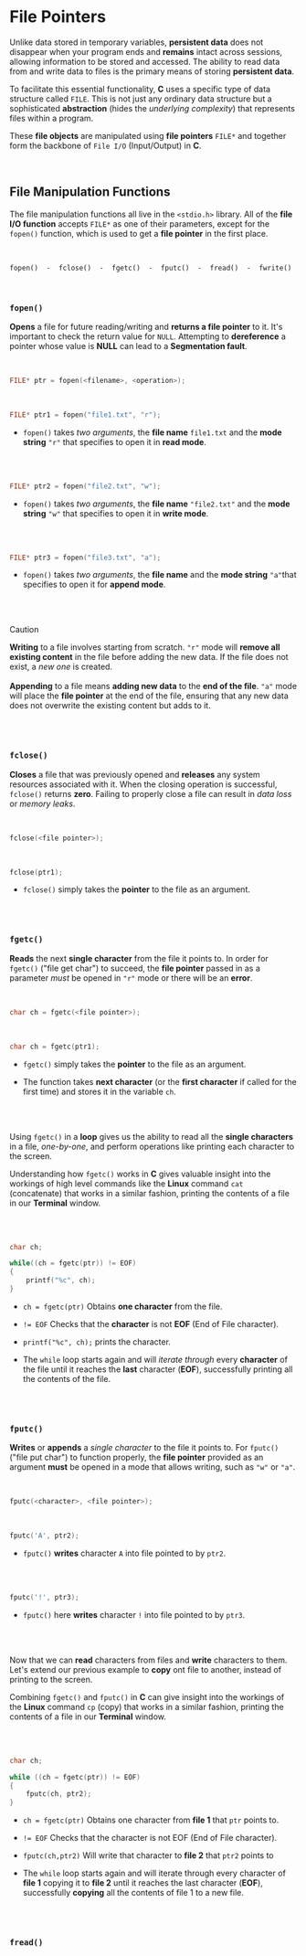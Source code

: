 # File Pointers

Unlike data stored in temporary variables, **persistent data** does not disappear when your program ends and **remains** intact across sessions, allowing information to be stored and accessed. The ability to read data from and write data to files is the primary means of storing **persistent data**.

To facilitate this essential functionality, **C** uses a specific type of data structure called `FILE`. This is not just any ordinary data structure but a sophisticated **abstraction** (hides the *underlying complexity*) that represents files within a program.

These **file objects** are manipulated using **file pointers** `FILE*` and together form the backbone of `File I/O` (Input/Output) in **C**.

<br>

## File Manipulation Functions 

The file manipulation functions all live in the `<stdio.h>` library. All of the **file I/O function** accepts `FILE*` as one of their parameters, except for the `fopen()` function, which is used to get a **file pointer** in the first place.

<br>

```txt
fopen()  -  fclose()  -  fgetc()  -  fputc()  -  fread()  -  fwrite() 
```
<br>

### `fopen()`

**Opens** a file for future reading/writing and **returns a file pointer** to it. It's important to check the return value for `NULL`. Attempting to **dereference** a pointer whose value is **NULL** can lead to a **Segmentation fault**.

<br>

```c
FILE* ptr = fopen(<filename>, <operation>);
```
<br>

```c
FILE* ptr1 = fopen("file1.txt", "r");
```
- `fopen()` takes *two arguments*, the **file name** `file1.txt` and the **mode string** `"r"` that specifies to open it in **read mode**.

<br><br>

```c
FILE* ptr2 = fopen("file2.txt", "w");
```
- `fopen()` takes *two arguments*, the **file name** `"file2.txt"` and the **mode string** `"w"` that specifies to open it in **write mode**.

<br><br>

```c
FILE* ptr3 = fopen("file3.txt", "a");
```
- `fopen()` takes *two arguments*, the **file name** and the **mode string** `"a"`that specifies to open it for **append mode**.

<br><br>

>[!CAUTION]
> **Writing** to a file involves starting from scratch. `"r"` mode will **remove all existing content** in the file before adding the new data. If the file does not exist, a *new one* is created.<br><br>
**Appending** to a file means **adding new data** to the **end of the file**. `"a"` mode will place the **file pointer** at the end of the file, ensuring that any new data does not overwrite the existing content but adds to it.

<br><br>

### `fclose()`

**Closes** a file that was previously opened and **releases** any system resources associated with it. When the closing operation is successful, `fclose()` returns **zero**. Failing to properly close a file can result in *data loss* or *memory leaks*.

<br>

```c
fclose(<file pointer>);
```
<br>

```c
fclose(ptr1);
```
- `fclose()` simply takes the **pointer** to the file as an argument.

<br><br>

### `fgetc()`

**Reads** the next **single character** from the file it points to. In order for `fgetc()` ("file get char") to succeed, the **file pointer** passed in as a parameter *must* be opened in `"r"` mode or there will be an **error**.

<br>

```c
char ch = fgetc(<file pointer>);
```
<br>

```c
char ch = fgetc(ptr1);
```
- `fgetc()` simply takes the **pointer** to the file as an argument.

- The function takes **next character** (or the **first character** if called for the first time) and stores it in the variable `ch`.

<br><br>

Using `fgetc()` in a **loop** gives us the ability to read all the **single characters** in a file, *one-by-one*, and perform operations like printing each character to the screen.

Understanding how `fgetc()` works in **C** gives valuable insight into the workings of high level commands like the **Linux** command `cat` (concatenate) that works in a similar fashion, printing the contents of a file in our **Terminal** window.

<br><br>

```c
char ch;

while((ch = fgetc(ptr)) != EOF)
{
    printf("%c", ch);
}
```
- `ch = fgetc(ptr)` Obtains **one character** from the file.

- `!= EOF` Checks that the **character** is not **EOF** (End of File character).

- `printf("%c", ch);` prints the character.

- The `while` loop starts again and will *iterate through* every **character** of the file until it reaches the **last** character (**EOF**), successfully printing all the contents of the file.

<br><br>

### `fputc()`

**Writes** or **appends** a *single character* to the file it points to. For `fputc()` ("file put char") to function properly, the **file pointer** provided as an argument **must** be opened in a mode that allows writing, such as `"w"` or `"a"`.

<br>

```c
fputc(<character>, <file pointer>);
```
<br>

```c
fputc('A', ptr2);
```
- `fputc()` **writes** character `A` into file pointed to by `ptr2`.

<br><br>

```c
fputc('!', ptr3);
```
- `fputc()` here **writes** character `!` into file pointed to by `ptr3`.

<br><br>

Now that we can **read** characters from files and **write** characters to them. Let's extend our previous example to **copy** ont file to another, instead of printing to the screen. 

Combining `fgetc()`  and `fputc()` in **C** can give insight into the workings of the **Linux** command `cp` (copy) that works in a similar fashion, printing the contents of a file in our **Terminal** window.

<br><br>

```c
char ch;

while ((ch = fgetc(ptr)) != EOF)
{
    fputc(ch, ptr2);
}
```
- `ch = fgetc(ptr)` Obtains one character from **file 1** that `ptr` points to.

- `!= EOF` Checks that the character is not EOF (End of File character).

- `fputc(ch,ptr2)` Will write that character to **file 2** that `ptr2` points to 

- The `while` loop starts again and will iterate through every character of **file 1** copying it to **file 2** until it reaches the last character (**EOF**), successfully **copying** all the contents of file 1 to a new file.

<br><br>

### `fread()`

